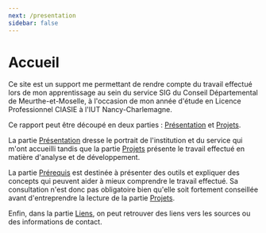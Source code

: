 ```yaml
---
next: /presentation
sidebar: false
---
```


# Accueil

Ce site est un support me permettant de rendre compte du travail effectué lors de mon apprentissage au sein du service SIG du Conseil Départemental de Meurthe-et-Moselle, à l'occasion de mon année d'étude en Licence Professionnel CIASIE à l'IUT Nancy-Charlemagne.

Ce rapport peut être découpé en deux parties : [Présentation](/presentation) et [Projets](/projets/).

La partie [Présentation](/presentation) dresse le portrait de l'institution et du service qui m'ont accueilli tandis que la partie [Projets](/projets/) présente le travail effectué en matière d'analyse et de développement.

La partie [Prérequis](/prerequis) est destinée à présenter des outils et expliquer des concepts qui peuvent aider à mieux comprendre le travail effectué. Sa consultation n'est donc pas obligatoire bien qu'elle soit fortement conseillée avant d'entreprendre la lecture de la partie [Projets](/projets/).

Enfin, dans la partie [Liens](/liens), on peut retrouver des liens vers les sources ou des informations de contact.
